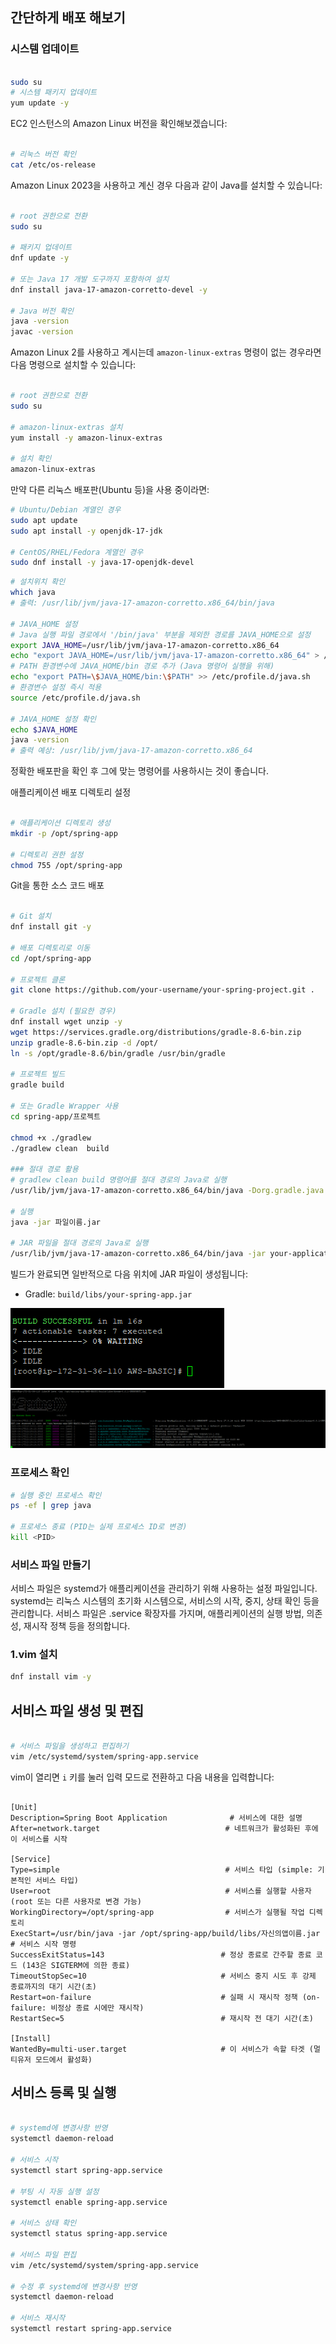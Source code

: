## 간단하게 배포 해보기
### 시스템 업데이트

```bash

sudo su
# 시스템 패키지 업데이트
yum update -y

```

EC2 인스턴스의 Amazon Linux 버전을 확인해보겠습니다:

```bash

# 리눅스 버전 확인
cat /etc/os-release

```

Amazon Linux 2023을 사용하고 계신 경우 다음과 같이 Java를 설치할 수 있습니다:

```bash

# root 권한으로 전환
sudo su

# 패키지 업데이트
dnf update -y

# 또는 Java 17 개발 도구까지 포함하여 설치
dnf install java-17-amazon-corretto-devel -y

# Java 버전 확인
java -version
javac -version  

```

Amazon Linux 2를 사용하고 계시는데 `amazon-linux-extras` 명령이 없는 경우라면 다음 명령으로 설치할 수 있습니다:

```bash

# root 권한으로 전환
sudo su

# amazon-linux-extras 설치
yum install -y amazon-linux-extras

# 설치 확인
amazon-linux-extras

```

만약 다른 리눅스 배포판(Ubuntu 등)을 사용 중이라면:

```bash
# Ubuntu/Debian 계열인 경우
sudo apt update
sudo apt install -y openjdk-17-jdk

# CentOS/RHEL/Fedora 계열인 경우
sudo dnf install -y java-17-openjdk-devel

```

```bash
# 설치위치 확인
which java
# 출력: /usr/lib/jvm/java-17-amazon-corretto.x86_64/bin/java

# JAVA_HOME 설정
# Java 실행 파일 경로에서 '/bin/java' 부분을 제외한 경로를 JAVA_HOME으로 설정
export JAVA_HOME=/usr/lib/jvm/java-17-amazon-corretto.x86_64
echo "export JAVA_HOME=/usr/lib/jvm/java-17-amazon-corretto.x86_64" > /etc/profile.d/java.sh
# PATH 환경변수에 JAVA_HOME/bin 경로 추가 (Java 명령어 실행을 위해)
echo "export PATH=\$JAVA_HOME/bin:\$PATH" >> /etc/profile.d/java.sh
# 환경변수 설정 즉시 적용
source /etc/profile.d/java.sh

# JAVA_HOME 설정 확인
echo $JAVA_HOME
java -version
# 출력 예상: /usr/lib/jvm/java-17-amazon-corretto.x86_64
```  

정확한 배포판을 확인 후 그에 맞는 명령어를 사용하시는 것이 좋습니다.

애플리케이션 배포 디렉토리 설정

```bash

# 애플리케이션 디렉토리 생성
mkdir -p /opt/spring-app

# 디렉토리 권한 설정
chmod 755 /opt/spring-app

```

Git을 통한 소스 코드 배포

```bash

# Git 설치
dnf install git -y

# 배포 디렉토리로 이동
cd /opt/spring-app

# 프로젝트 클론
git clone https://github.com/your-username/your-spring-project.git .

# Gradle 설치 (필요한 경우)
dnf install wget unzip -y
wget https://services.gradle.org/distributions/gradle-8.6-bin.zip
unzip gradle-8.6-bin.zip -d /opt/
ln -s /opt/gradle-8.6/bin/gradle /usr/bin/gradle

# 프로젝트 빌드
gradle build

# 또는 Gradle Wrapper 사용
cd spring-app/프로젝트

chmod +x ./gradlew
./gradlew clean  build

### 절대 경로 활용
# gradlew clean build 명령어를 절대 경로의 Java로 실행
/usr/lib/jvm/java-17-amazon-corretto.x86_64/bin/java -Dorg.gradle.java.home=/usr/lib/jvm/java-17-amazon-corretto.x86_64 -jar ./gradlew clean build

# 실행
java -jar 파일이름.jar

# JAR 파일을 절대 경로의 Java로 실행
/usr/lib/jvm/java-17-amazon-corretto.x86_64/bin/java -jar your-application.jar
```

빌드가 완료되면 일반적으로 다음 위치에 JAR 파일이 생성됩니다:

- Gradle: `build/libs/your-spring-app.jar`

![img_32.png](../img/img_32.png)  
![img_33.png](../img/img_33.png)


### 프로세스 확인

```bash
# 실행 중인 프로세스 확인
ps -ef | grep java

# 프로세스 종료 (PID는 실제 프로세스 ID로 변경)
kill <PID>
```

### 서비스 파일 만들기
서비스 파일은 systemd가 애플리케이션을 관리하기 위해 사용하는 설정 파일입니다. systemd는 리눅스 시스템의 초기화 시스템으로, 서비스의 시작, 중지, 상태 확인 등을 관리합니다. 서비스 파일은 .service 확장자를 가지며, 애플리케이션의 실행 방법, 의존성, 재시작 정책 등을 정의합니다.

### 1.vim 설치
```bash
dnf install vim -y
```
## 서비스 파일 생성 및 편집

```bash

# 서비스 파일을 생성하고 편집하기
vim /etc/systemd/system/spring-app.service

```

vim이 열리면 `i` 키를 눌러 입력 모드로 전환하고 다음 내용을 입력합니다:

```

[Unit]
Description=Spring Boot Application              # 서비스에 대한 설명
After=network.target                            # 네트워크가 활성화된 후에 이 서비스를 시작

[Service]
Type=simple                                     # 서비스 타입 (simple: 기본적인 서비스 타입)
User=root                                       # 서비스를 실행할 사용자 (root 또는 다른 사용자로 변경 가능)
WorkingDirectory=/opt/spring-app                # 서비스가 실행될 작업 디렉토리
ExecStart=/usr/bin/java -jar /opt/spring-app/build/libs/자신의앱이름.jar    # 서비스 시작 명령
SuccessExitStatus=143                          # 정상 종료로 간주할 종료 코드 (143은 SIGTERM에 의한 종료)
TimeoutStopSec=10                              # 서비스 중지 시도 후 강제 종료까지의 대기 시간(초)
Restart=on-failure                             # 실패 시 재시작 정책 (on-failure: 비정상 종료 시에만 재시작)
RestartSec=5                                   # 재시작 전 대기 시간(초)

[Install]
WantedBy=multi-user.target                     # 이 서비스가 속할 타겟 (멀티유저 모드에서 활성화)

```

## 서비스 등록 및 실행

```bash

# systemd에 변경사항 반영
systemctl daemon-reload

# 서비스 시작
systemctl start spring-app.service

# 부팅 시 자동 실행 설정
systemctl enable spring-app.service

# 서비스 상태 확인
systemctl status spring-app.service

# 서비스 파일 편집
vim /etc/systemd/system/spring-app.service

# 수정 후 systemd에 변경사항 반영
systemctl daemon-reload

# 서비스 재시작
systemctl restart spring-app.service

```
  
